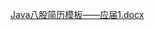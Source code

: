 [Java八股简历模板——应届1.docx](https://www.yuque.com/attachments/yuque/0/2024/docx/5378072/1712064397935-51c26e70-8c54-4a95-93a5-be3685e2c0b9.docx)




